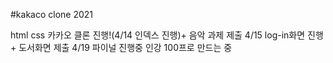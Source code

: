 #kakaco clone 2021

html css 카카오 클론 진행!(4/14 인덱스 진행)+ 음악 과제 제출
4/15 log-in화면 진행+ 도서화면 제출
4/19 파이널 진행중 인강 100프로 만드는 중
